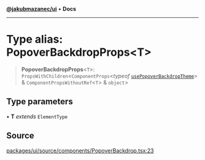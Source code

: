 [**@jakubmazanec/ui**](../README.md) • **Docs**

---

# Type alias: PopoverBackdropProps\<T\>

> **PopoverBackdropProps**\<`T`\>: `PropsWithChildren`\<`ComponentProps`\<_typeof_
> [`usePopoverBackdropTheme`](../functions/usePopoverBackdropTheme.md)\> &
> `ComponentPropsWithoutRef`\<`T`\> & `object`\>

## Type parameters

• **T** _extends_ `ElementType`

## Source

[packages/ui/source/components/PopoverBackdrop.tsx:23](https://github.com/jakubmazanec/tools/blob/ff982fbbc1a4d22edeaae8b283ad7d8de4b15bd8/packages/ui/source/components/PopoverBackdrop.tsx#L23)
